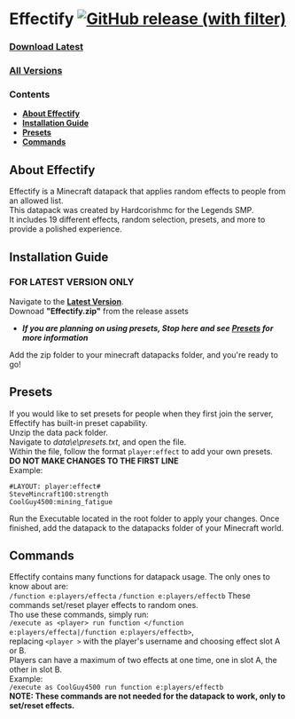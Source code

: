 # Effectify [![GitHub release (with filter)](https://img.shields.io/github/v/release/Jzmoore27/Effectify)](https://github.com/Jzmoore27/Effectify/releases/latest)

### [Download Latest](https://github.com/Jzmoore27/Effectify/releases/latest)
### [All Versions](https://github.com/Jzmoore27/Effectify/releases)

### Contents
 * **[About Effectify](#about-effectify)**
 * **[Installation Guide](#installation-guide)**
 * **[Presets](#presets)**
 * **[Commands](#commands)**

## About Effectify
Effectify is a Minecraft datapack that applies random effects to people from an allowed list.<br>
This datapack was created by Hardcorishmc for the Legends SMP.<br>
It includes 19 different effects, random selection, presets, and more to provide a polished experience.<br>

## Installation Guide
### **FOR LATEST VERSION ONLY**<br>
Navigate to the [**Latest Version**](https://github.com/Jzmoore27/Effectify/releases/lates).<br>
Downoad **"Effectify.zip"** from the release assets<br>

 * **_If you are planning on using presets, Stop here and see [**Presets**](#presets) for more information_**<br>

Add the zip folder to your minecraft datapacks folder, and you're ready to go!

## Presets
If you would like to set presets for people when they first join the server, Effectify has built-in preset capability.<br>
Unzip the data pack folder.<br>
Navigate to _data\e\presets.txt_, and open the file.<br>
Within the file, follow the format ```player:effect``` to add your own presets.<br>
**DO NOT MAKE CHANGES TO THE FIRST LINE**<br>
Example:<br>
```
#LAYOUT: player:effect#
SteveMincraft100:strength
CoolGuy4500:mining_fatigue
```
Run the Executable located in the root folder to apply your changes.
Once finished, add the datapack to the datapacks folder of your Minecraft world.

## Commands
Effectify contains many functions for datapack usage. The only ones to know about are:<br>
```/function e:players/effecta```
```/function e:players/effectb```
These commands set/reset player effects to random ones.<br>
Tho use these commands, simply run:<br>
```/execute as <player> run function </function e:players/effecta|/function e:players/effectb>```,<br>
replacing ```<player >``` with the player's username and choosing effect slot A or B.<br>
Players can have a maximum of two effects at one time, one in slot A, the other in slot B.<br>
Example:<br>
```/execute as CoolGuy4500 run function e:players/effectb```<br>
**NOTE: These commands are not needed for the datapack to work, only to set/reset effects.**
